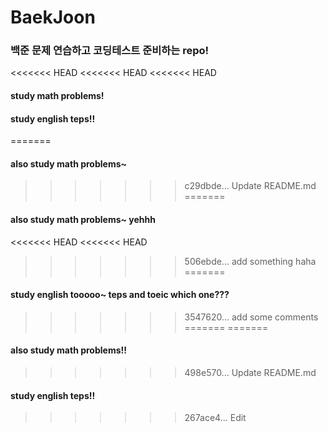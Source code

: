 # BaekJoon

### 백준 문제 연습하고 코딩테스트 준비하는 repo!

<<<<<<< HEAD
<<<<<<< HEAD
<<<<<<< HEAD
#### study math problems!
#### study english teps!!
=======
#### also study math problems~
>>>>>>> c29dbde... Update README.md
=======
#### also study math problems~ yehhh
<<<<<<< HEAD
<<<<<<< HEAD
>>>>>>> 506ebde... add something haha
=======
#### study english tooooo~ teps and toeic which one???
>>>>>>> 3547620... add some comments
=======
=======
#### also study math problems!!
>>>>>>> 498e570... Update README.md
#### study english teps!!
>>>>>>> 267ace4... Edit
